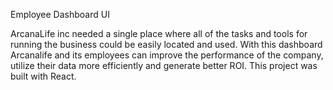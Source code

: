 Employee Dashboard UI

ArcanaLife inc needed a single place where all of the tasks and tools for running the business could be easily located and used. With this dashboard Arcanalife and its employees can improve the performance of the company, utilize their data more efficiently and generate better ROI. This project was built with React.
